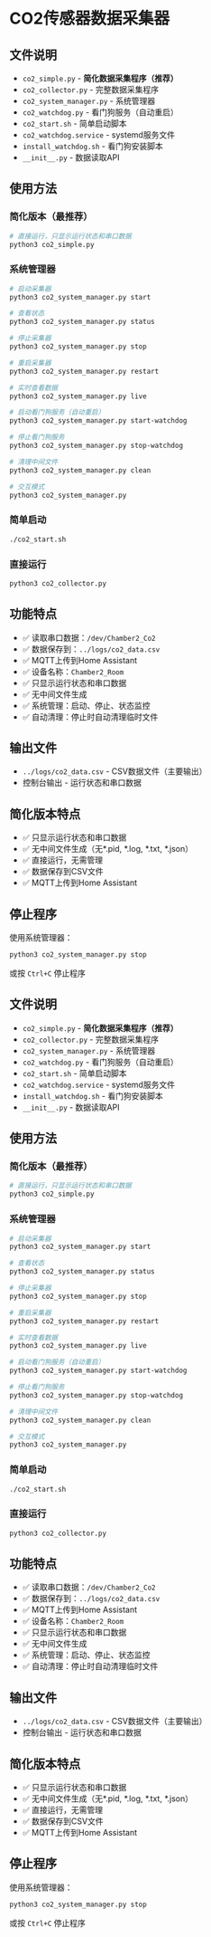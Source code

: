 # CO2传感器数据采集器

## 文件说明

- `co2_simple.py` - **简化数据采集程序（推荐）**
- `co2_collector.py` - 完整数据采集程序
- `co2_system_manager.py` - 系统管理器
- `co2_watchdog.py` - 看门狗服务（自动重启）
- `co2_start.sh` - 简单启动脚本
- `co2_watchdog.service` - systemd服务文件
- `install_watchdog.sh` - 看门狗安装脚本
- `__init__.py` - 数据读取API

## 使用方法

### 简化版本（最推荐）
```bash
# 直接运行，只显示运行状态和串口数据
python3 co2_simple.py
```

### 系统管理器
```bash
# 启动采集器
python3 co2_system_manager.py start

# 查看状态
python3 co2_system_manager.py status

# 停止采集器
python3 co2_system_manager.py stop

# 重启采集器
python3 co2_system_manager.py restart

# 实时查看数据
python3 co2_system_manager.py live

# 启动看门狗服务（自动重启）
python3 co2_system_manager.py start-watchdog

# 停止看门狗服务
python3 co2_system_manager.py stop-watchdog

# 清理中间文件
python3 co2_system_manager.py clean

# 交互模式
python3 co2_system_manager.py
```

### 简单启动
```bash
./co2_start.sh
```

### 直接运行
```bash
python3 co2_collector.py
```

## 功能特点

- ✅ 读取串口数据：`/dev/Chamber2_Co2`
- ✅ 数据保存到：`../logs/co2_data.csv`
- ✅ MQTT上传到Home Assistant
- ✅ 设备名称：`Chamber2_Room`
- ✅ 只显示运行状态和串口数据
- ✅ 无中间文件生成
- ✅ 系统管理：启动、停止、状态监控
- ✅ 自动清理：停止时自动清理临时文件

## 输出文件

- `../logs/co2_data.csv` - CSV数据文件（主要输出）
- 控制台输出 - 运行状态和串口数据

## 简化版本特点

- ✅ 只显示运行状态和串口数据
- ✅ 无中间文件生成（无*.pid, *.log, *.txt, *.json）
- ✅ 直接运行，无需管理
- ✅ 数据保存到CSV文件
- ✅ MQTT上传到Home Assistant

## 停止程序

使用系统管理器：
```bash
python3 co2_system_manager.py stop
```

或按 `Ctrl+C` 停止程序

## 文件说明

- `co2_simple.py` - **简化数据采集程序（推荐）**
- `co2_collector.py` - 完整数据采集程序
- `co2_system_manager.py` - 系统管理器
- `co2_watchdog.py` - 看门狗服务（自动重启）
- `co2_start.sh` - 简单启动脚本
- `co2_watchdog.service` - systemd服务文件
- `install_watchdog.sh` - 看门狗安装脚本
- `__init__.py` - 数据读取API

## 使用方法

### 简化版本（最推荐）
```bash
# 直接运行，只显示运行状态和串口数据
python3 co2_simple.py
```

### 系统管理器
```bash
# 启动采集器
python3 co2_system_manager.py start

# 查看状态
python3 co2_system_manager.py status

# 停止采集器
python3 co2_system_manager.py stop

# 重启采集器
python3 co2_system_manager.py restart

# 实时查看数据
python3 co2_system_manager.py live

# 启动看门狗服务（自动重启）
python3 co2_system_manager.py start-watchdog

# 停止看门狗服务
python3 co2_system_manager.py stop-watchdog

# 清理中间文件
python3 co2_system_manager.py clean

# 交互模式
python3 co2_system_manager.py
```

### 简单启动
```bash
./co2_start.sh
```

### 直接运行
```bash
python3 co2_collector.py
```

## 功能特点

- ✅ 读取串口数据：`/dev/Chamber2_Co2`
- ✅ 数据保存到：`../logs/co2_data.csv`
- ✅ MQTT上传到Home Assistant
- ✅ 设备名称：`Chamber2_Room`
- ✅ 只显示运行状态和串口数据
- ✅ 无中间文件生成
- ✅ 系统管理：启动、停止、状态监控
- ✅ 自动清理：停止时自动清理临时文件

## 输出文件

- `../logs/co2_data.csv` - CSV数据文件（主要输出）
- 控制台输出 - 运行状态和串口数据

## 简化版本特点

- ✅ 只显示运行状态和串口数据
- ✅ 无中间文件生成（无*.pid, *.log, *.txt, *.json）
- ✅ 直接运行，无需管理
- ✅ 数据保存到CSV文件
- ✅ MQTT上传到Home Assistant

## 停止程序

使用系统管理器：
```bash
python3 co2_system_manager.py stop
```

或按 `Ctrl+C` 停止程序